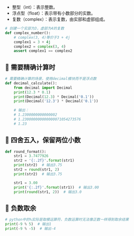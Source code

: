 - 整型（int）：表示整数。 
- 浮点型（float）：表示带有小数部分的实数。 
- 复数（complex）：表示复数，由实部和虚部组成。

```python
# 创建一个实部为3，虚部为4的复数
def complex_number():
    # complex(3, 4)等价于3 + 4j
    complex1 = 3 + 4j
    complex2 = complex(3, 4)
    assert complex1 == complex2
```

## 📌 需要精确计算时

```python
# 需要精确计算的场景，使用decimal模块而不是浮点数
def decimal_calculate():
    from decimal import Decimal
    print(12.3 * 0.1)
    print(Decimal(12.3) * Decimal('0.1'))
    print(Decimal('12.3') * Decimal('0.1'))
    
    # 输出：
    # 1.2300000000000002
    # 1.230000000000000071054273576
    # 1.23
```

## 📌 四舍五入，保留两位小数

```python
def round_format():
    str1 = 3.7477926
    str2 = '{:.2f}'.format(str1)
    print(str2)  # 输出3.75
    str2 = round(str1, 2)
    print(str2)  # 输出3.75

    str1 = 3.00
    print('{:.2f}'.format(str1))  # 输出3.00
    print(round(str1, 2))  # 输出3.0
```

## 📌 负数取余

```python
# python中的%实际是取模运算符，负数运算时无法像正数一样得到取余结果
print(-9 % 5)  # 输出1
print(-9 % -5)  # 输出-4
```
